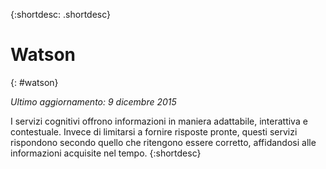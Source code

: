 {:shortdesc: .shortdesc} 

# Watson
{: #watson}

*Ultimo aggiornamento: 9 dicembre 2015*

I servizi cognitivi offrono informazioni in maniera adattabile, interattiva e contestuale. Invece di limitarsi a fornire risposte pronte, questi servizi rispondono secondo quello che ritengono essere corretto, affidandosi alle informazioni acquisite nel tempo.
{:shortdesc}




